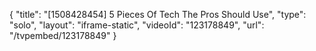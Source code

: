 {
    "title": "[1508428454] 5 Pieces Of Tech The Pros Should Use",
    "type": "solo",
    "layout": "iframe-static",
    "videoId": "123178849",
    "url": "\/tvpembed\/123178849"
}